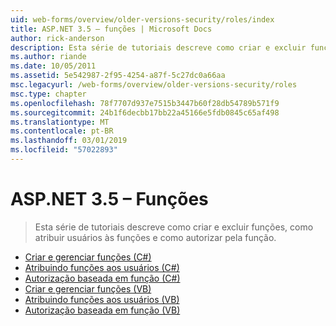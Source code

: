 ```yaml
---
uid: web-forms/overview/older-versions-security/roles/index
title: ASP.NET 3.5 – funções | Microsoft Docs
author: rick-anderson
description: Esta série de tutoriais descreve como criar e excluir funções, como atribuir usuários às funções e como autorizar pela função.
ms.author: riande
ms.date: 10/05/2011
ms.assetid: 5e542987-2f95-4254-a87f-5c27dc0a66aa
msc.legacyurl: /web-forms/overview/older-versions-security/roles
msc.type: chapter
ms.openlocfilehash: 78f7707d937e7515b3447b60f28db54789b571f9
ms.sourcegitcommit: 24b1f6decbb17bb22a45166e5fdb0845c65af498
ms.translationtype: MT
ms.contentlocale: pt-BR
ms.lasthandoff: 03/01/2019
ms.locfileid: "57022893"
---
```

<a name="aspnet-35---roles"></a>ASP.NET 3.5 – Funções
====================
> Esta série de tutoriais descreve como criar e excluir funções, como atribuir usuários às funções e como autorizar pela função.


- [Criar e gerenciar funções (C#)](creating-and-managing-roles-cs.md)
- [Atribuindo funções aos usuários (C#)](assigning-roles-to-users-cs.md)
- [Autorização baseada em função (C#)](role-based-authorization-cs.md)
- [Criar e gerenciar funções (VB)](creating-and-managing-roles-vb.md)
- [Atribuindo funções aos usuários (VB)](assigning-roles-to-users-vb.md)
- [Autorização baseada em função (VB)](role-based-authorization-vb.md)
